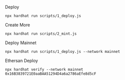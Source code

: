 Deploy
```
npx hardhat run scripts/1_deploy.js
```

Create More
```
npx hardhat run scripts/2_mint.js
```

Deploy Mainnet
```
npx hardhat run scripts/1_deploy.js --network mainnet
```

Ethersan Deploy
```
npx hardhat verify --network mainnet 0x16B3839721E0aaBAA51294D4a6a2786aEfe8d5cF
```